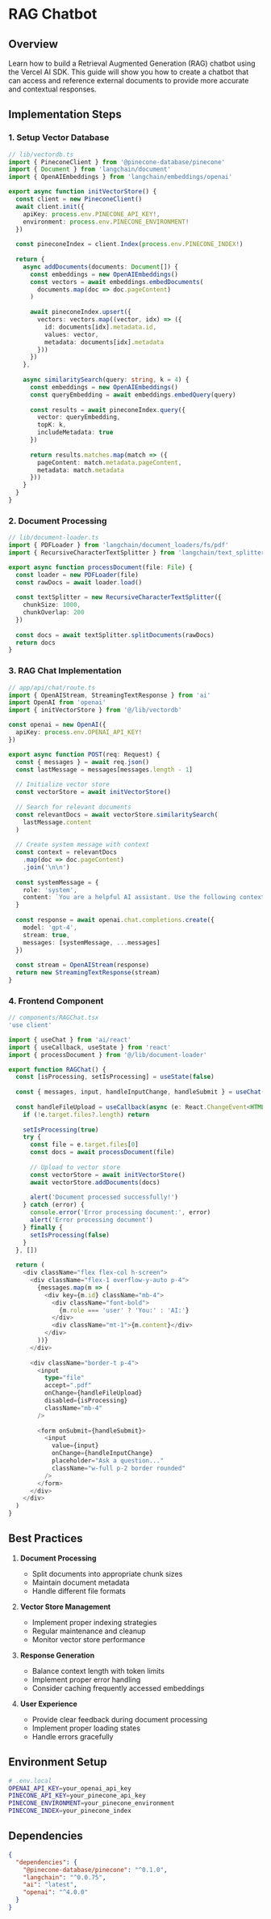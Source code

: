 # RAG Chatbot

## Overview

Learn how to build a Retrieval Augmented Generation (RAG) chatbot using the Vercel AI SDK. This guide will show you how to create a chatbot that can access and reference external documents to provide more accurate and contextual responses.

## Implementation Steps

### 1. Setup Vector Database

```typescript
// lib/vectordb.ts
import { PineconeClient } from '@pinecone-database/pinecone'
import { Document } from 'langchain/document'
import { OpenAIEmbeddings } from 'langchain/embeddings/openai'

export async function initVectorStore() {
  const client = new PineconeClient()
  await client.init({
    apiKey: process.env.PINECONE_API_KEY!,
    environment: process.env.PINECONE_ENVIRONMENT!
  })
  
  const pineconeIndex = client.Index(process.env.PINECONE_INDEX!)
  
  return {
    async addDocuments(documents: Document[]) {
      const embeddings = new OpenAIEmbeddings()
      const vectors = await embeddings.embedDocuments(
        documents.map(doc => doc.pageContent)
      )
      
      await pineconeIndex.upsert({
        vectors: vectors.map((vector, idx) => ({
          id: documents[idx].metadata.id,
          values: vector,
          metadata: documents[idx].metadata
        }))
      })
    },
    
    async similaritySearch(query: string, k = 4) {
      const embeddings = new OpenAIEmbeddings()
      const queryEmbedding = await embeddings.embedQuery(query)
      
      const results = await pineconeIndex.query({
        vector: queryEmbedding,
        topK: k,
        includeMetadata: true
      })
      
      return results.matches.map(match => ({
        pageContent: match.metadata.pageContent,
        metadata: match.metadata
      }))
    }
  }
}
```

### 2. Document Processing

```typescript
// lib/document-loader.ts
import { PDFLoader } from 'langchain/document_loaders/fs/pdf'
import { RecursiveCharacterTextSplitter } from 'langchain/text_splitter'

export async function processDocument(file: File) {
  const loader = new PDFLoader(file)
  const rawDocs = await loader.load()
  
  const textSplitter = new RecursiveCharacterTextSplitter({
    chunkSize: 1000,
    chunkOverlap: 200
  })
  
  const docs = await textSplitter.splitDocuments(rawDocs)
  return docs
}
```

### 3. RAG Chat Implementation

```typescript
// app/api/chat/route.ts
import { OpenAIStream, StreamingTextResponse } from 'ai'
import OpenAI from 'openai'
import { initVectorStore } from '@/lib/vectordb'

const openai = new OpenAI({
  apiKey: process.env.OPENAI_API_KEY!
})

export async function POST(req: Request) {
  const { messages } = await req.json()
  const lastMessage = messages[messages.length - 1]
  
  // Initialize vector store
  const vectorStore = await initVectorStore()
  
  // Search for relevant documents
  const relevantDocs = await vectorStore.similaritySearch(
    lastMessage.content
  )
  
  // Create system message with context
  const context = relevantDocs
    .map(doc => doc.pageContent)
    .join('\n\n')
  
  const systemMessage = {
    role: 'system',
    content: `You are a helpful AI assistant. Use the following context to answer questions:\n\n${context}`
  }
  
  const response = await openai.chat.completions.create({
    model: 'gpt-4',
    stream: true,
    messages: [systemMessage, ...messages]
  })
  
  const stream = OpenAIStream(response)
  return new StreamingTextResponse(stream)
}
```

### 4. Frontend Component

```typescript
// components/RAGChat.tsx
'use client'

import { useChat } from 'ai/react'
import { useCallback, useState } from 'react'
import { processDocument } from '@/lib/document-loader'

export function RAGChat() {
  const [isProcessing, setIsProcessing] = useState(false)
  
  const { messages, input, handleInputChange, handleSubmit } = useChat()
  
  const handleFileUpload = useCallback(async (e: React.ChangeEvent<HTMLInputElement>) => {
    if (!e.target.files?.length) return
    
    setIsProcessing(true)
    try {
      const file = e.target.files[0]
      const docs = await processDocument(file)
      
      // Upload to vector store
      const vectorStore = await initVectorStore()
      await vectorStore.addDocuments(docs)
      
      alert('Document processed successfully!')
    } catch (error) {
      console.error('Error processing document:', error)
      alert('Error processing document')
    } finally {
      setIsProcessing(false)
    }
  }, [])
  
  return (
    <div className="flex flex-col h-screen">
      <div className="flex-1 overflow-y-auto p-4">
        {messages.map(m => (
          <div key={m.id} className="mb-4">
            <div className="font-bold">
              {m.role === 'user' ? 'You:' : 'AI:'}
            </div>
            <div className="mt-1">{m.content}</div>
          </div>
        ))}
      </div>
      
      <div className="border-t p-4">
        <input
          type="file"
          accept=".pdf"
          onChange={handleFileUpload}
          disabled={isProcessing}
          className="mb-4"
        />
        
        <form onSubmit={handleSubmit}>
          <input
            value={input}
            onChange={handleInputChange}
            placeholder="Ask a question..."
            className="w-full p-2 border rounded"
          />
        </form>
      </div>
    </div>
  )
}
```

## Best Practices

1. **Document Processing**
   - Split documents into appropriate chunk sizes
   - Maintain document metadata
   - Handle different file formats

2. **Vector Store Management**
   - Implement proper indexing strategies
   - Regular maintenance and cleanup
   - Monitor vector store performance

3. **Response Generation**
   - Balance context length with token limits
   - Implement proper error handling
   - Consider caching frequently accessed embeddings

4. **User Experience**
   - Provide clear feedback during document processing
   - Implement proper loading states
   - Handle errors gracefully

## Environment Setup

```bash
# .env.local
OPENAI_API_KEY=your_openai_api_key
PINECONE_API_KEY=your_pinecone_api_key
PINECONE_ENVIRONMENT=your_pinecone_environment
PINECONE_INDEX=your_pinecone_index
```

## Dependencies

```json
{
  "dependencies": {
    "@pinecone-database/pinecone": "^0.1.0",
    "langchain": "^0.0.75",
    "ai": "latest",
    "openai": "^4.0.0"
  }
}
``` 